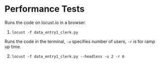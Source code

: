 # Performance Tests

Runs the code on locust.io in a browser.

1. `locust -f data_entry1_clerk.py`

Runs the code in the terminal, `-u` specifies number of users, `-r` is for ramp up time.

2. `locust -f data_entry1_clerk.py --headless -u 2 -r 6`

